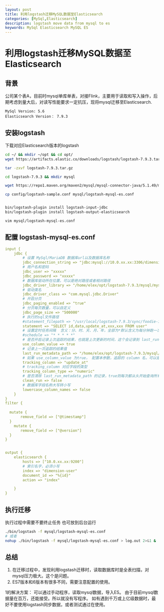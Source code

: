 ```yaml
---
layout: post
title: 利用logstash迁移MySQL数据至Elasticsearch
categories: [MySql,Elasticsearch]
description: logstash move data from mysql to es
keywords: MySql Elasticsearch MySQL ES
---
```

# 利用logstash迁移MySQL数据至Elasticsearch
## 背景
公司某个表A，目前时mysql单库单表，对接Flink，主要用于读取和写入操作，后期考虑到量大后，对读写性能要求一定抗压，现将mysql迁移至Elasticsearch.
```
MySql Version: 5.6
Elasticsearch Version： 7.9.3
```

## 安装logstash
下载对应Elasticsearch版本的logstash
``` bash
cd ~/ && mkdir ~/opt && cd opt/
wget https://artifacts.elastic.co/downloads/logstash/logstash-7.9.3.tar.gz

tar -zxvf logstash-7.9.3.tar.gz

cd logstash-7.9.3 && mkdir mysql 

wget https://repo1.maven.org/maven2/mysql/mysql-connector-java/5.1.49/mysql-connector-java-5.1.49.jar -o mysql/mysql-connector-java-5.1.49.jar

cp config/logstash-sample.conf mysql/logstash-mysql-es.conf


bin/logstash-plugin install logstash-input-jdbc
bin/logstash-plugin install logstash-output-elasticsearch

vim mysql/logstash-mysql-es.conf

```
## 配置 logstash-mysql-es.conf

``` yml
input {
    jdbc {
        # 设置 MySql/MariaDB 数据库url以及数据库名称
        jdbc_connection_string => "jdbc:mysql://10.0.xx.xx:3306/dimension?useUnicode=true&characterEncoding=UTF-8&autoReconnect=true"
        # 用户名和密码
        jdbc_user => "xxxxx"
        jdbc_password => "xxxxx"
        # 数据库驱动所在位置，可以是绝对路径或者相对路径
        jdbc_driver_library => "/home/elex/opt/logstash-7.9.3/mysql/mysql-connector-java-5.1.49.jar"
        # 驱动类名
        jdbc_driver_class => "com.mysql.jdbc.Driver"
        # 开启分页
        jdbc_paging_enabled => "true"
        # 分页每页数量，可以自定义
        jdbc_page_size => "500000"
        # 执行的sql文件路径
        #statement_filepath => "/usr/local/logstash-7.9.3/sync/foodie-items.sql"
        statement => "SELECT id,data,update_at,xxx,xxx FROM user"
        # 设置定时任务间隔  含义：分、时、天、月、年，全部为*默认含义为每分钟跑一次任务,配合statement中的语句可以做增量同步。
        #schedule => "* * * * *"
        # 是否开启记录上次追踪的结果，也就是上次更新的时间，这个会记录到 last_run_metadata_path 的文件
        use_column_value => true
        # 记录上一次追踪的结果值
        last_run_metadata_path => "/home/elex/opt/logstash-7.9.3/mysql/track_time"
        # 如果 use_column_value 为true， 配置本参数，追踪的 column 名，可以是自增id或者时间
        tracking_column => "update_at"
        # tracking_column 对应字段的类型
        tracking_column_type => "numeric"
        # 是否清除 last_run_metadata_path 的记录，true则每次都从头开始查询所有的数据库记录
        clean_run => false
        # 数据库字段名称大写转小写
        lowercase_column_names => false
    }
}
filter {
    
  mutate {
       remove_field => ["@timestamp"]
  }
    mutate {
       remove_field => ["@version"]
  }
}


output {
    elasticsearch {
        hosts => ["10.0.xx.xx:9200"]
        # 索引名字，必须小写
        index => "dimension-user"
        document_id => "%{id}"
        action => "index"

    }
}

```
## 执行迁移
执行过程中需要不要终止任务
也可放到后台运行
``` bash
./bin/logstash -f mysql/logstash-mysql-es.conf
# 或者
nohup ./bin/logstash -f mysql/logstash-mysql-es.conf > log.out 2>&1 & 
```

## 总结
1. 在迁移过程中，发现利用logstash迁移时，读取数据库时是全表扫描，对mysql压力极大。这个是问题。
2. ES7版本和6版本有很多不同，需要注意配置的使用。

1的解决方案： 可以通过手动程序，读取mysql数据，导入ES。
由于目前mysql数据量在百万，还能接受。所以就没有写程序。
如有遇到千万或上亿级数据时，最好不要使用logstash同步数据，或者测试通过在使用。